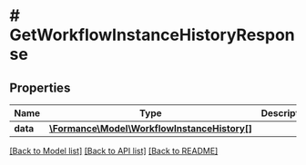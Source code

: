 # # GetWorkflowInstanceHistoryResponse

## Properties

Name | Type | Description | Notes
------------ | ------------- | ------------- | -------------
**data** | [**\Formance\Model\WorkflowInstanceHistory[]**](WorkflowInstanceHistory.md) |  |

[[Back to Model list]](../../README.md#models) [[Back to API list]](../../README.md#endpoints) [[Back to README]](../../README.md)
